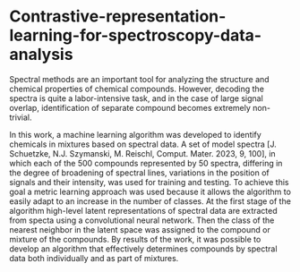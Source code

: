 # Contrastive-representation-learning-for-spectroscopy-data-analysis

Spectral methods are an important tool for analyzing the structure and chemical properties of chemical compounds. However, decoding the spectra is quite a labor-intensive task, and in the case of large signal overlap, identification of separate сompound becomes extremely non-trivial.

In this work, a machine learning algorithm was developed to identify chemicals in mixtures based on spectral data. A set of model spectra [J. Schuetzke, N.J. Szymanski, M. Reischl, Comput. Mater. 2023, 9, 100], in which each of the 500 compounds represented by 50 spectra, differing in the degree of broadening of spectral lines, variations in the position of signals and their intensity, was used for training and testing. To achieve this goal a metric learning approach was used because it allows the algorithm to easily adapt to an increase in the number of classes. At the first stage of the algorithm high-level latent representations of spectral data are extracted from specta using a convolutional neural network. Then the class of the nearest neighbor in the latent space was assigned to the compound or mixture of the compounds. By results of the work, it was possible to develop an algorithm that effectively determines compounds by spectral data both individually and as part of mixtures.
